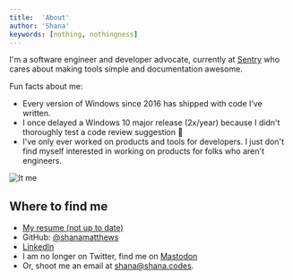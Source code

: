 ```yaml
---
title:  'About'
author: 'Shana'
keywords: [nothing, nothingness]
---
```


I'm a software engineer and developer advocate, currently at [Sentry](https://sentry.io/) who cares about making tools simple and documentation awesome.

<!-- I like to think of myself as half developer, half librarian -->

Fun facts about me:

- Every version of Windows since 2016 has shipped with code I’ve written.
- I once delayed a Windows 10 major release (2x/year) because I didn't thoroughly test a code review suggestion 🤗
- I've only ever worked on products and tools for developers. I just don't find myself interested in working on products for folks who aren't engineers.

![*It me*](../images/headshot.jpeg)

## Where to find me

- [My resume (not up to date)](./resume.pdf)
- GitHub: [\@shanamatthews](https://github.com/shanamatthews)
- [LinkedIn](https://www.linkedin.com/in/shana-matthews/)
- I am no longer on Twitter, find me on <a rel="me" href="https://hachyderm.io/@shanacodes">Mastodon</a>
- Or, shoot me an email at [shana@shana.codes](mailto:shana@shana.codes).
